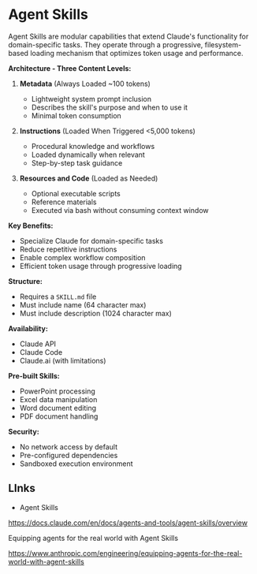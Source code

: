 # Agent Skills

Agent Skills are modular capabilities that extend Claude's functionality for domain-specific tasks. They operate through a progressive, filesystem-based loading mechanism that optimizes token usage and performance.

**Architecture - Three Content Levels:**

1. **Metadata** (Always Loaded ~100 tokens)
   - Lightweight system prompt inclusion
   - Describes the skill's purpose and when to use it
   - Minimal token consumption

2. **Instructions** (Loaded When Triggered <5,000 tokens)
   - Procedural knowledge and workflows
   - Loaded dynamically when relevant
   - Step-by-step task guidance

3. **Resources and Code** (Loaded as Needed)
   - Optional executable scripts
   - Reference materials
   - Executed via bash without consuming context window

**Key Benefits:**

- Specialize Claude for domain-specific tasks
- Reduce repetitive instructions
- Enable complex workflow composition
- Efficient token usage through progressive loading

**Structure:**

- Requires a `SKILL.md` file
- Must include name (64 character max)
- Must include description (1024 character max)

**Availability:**

- Claude API
- Claude Code
- Claude.ai (with limitations)

**Pre-built Skills:**

- PowerPoint processing
- Excel data manipulation
- Word document editing
- PDF document handling

**Security:**

- No network access by default
- Pre-configured dependencies
- Sandboxed execution environment

## LInks

- Agent Skills

<https://docs.claude.com/en/docs/agents-and-tools/agent-skills/overview>

Equipping agents for the real world with Agent Skills

<https://www.anthropic.com/engineering/equipping-agents-for-the-real-world-with-agent-skills>
